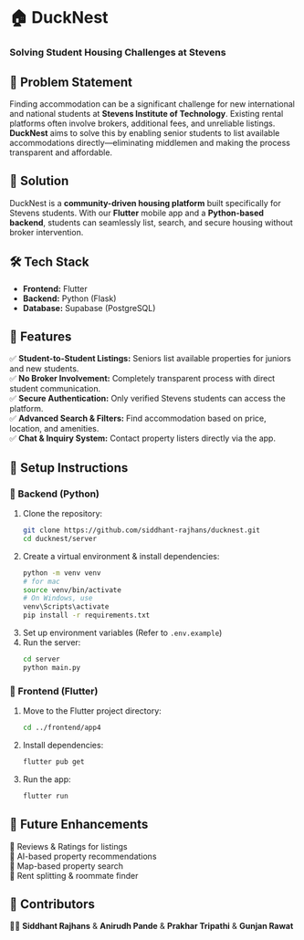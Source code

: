 # 🏠 DuckNest  

### Solving Student Housing Challenges at Stevens  

## 📌 Problem Statement  
Finding accommodation can be a significant challenge for new international and national students at **Stevens Institute of Technology**. Existing rental platforms often involve brokers, additional fees, and unreliable listings. **DuckNest** aims to solve this by enabling senior students to list available accommodations directly—eliminating middlemen and making the process transparent and affordable.  

## 🚀 Solution  
DuckNest is a **community-driven housing platform** built specifically for Stevens students. With our **Flutter** mobile app and a **Python-based backend**, students can seamlessly list, search, and secure housing without broker intervention.  

## 🛠️ Tech Stack  
- **Frontend:** Flutter  
- **Backend:** Python (Flask)  
- **Database:** Supabase (PostgreSQL)

## 🎯 Features  
✅ **Student-to-Student Listings:** Seniors list available properties for juniors and new students.  
✅ **No Broker Involvement:** Completely transparent process with direct student communication.  
✅ **Secure Authentication:** Only verified Stevens students can access the platform.  
✅ **Advanced Search & Filters:** Find accommodation based on price, location, and amenities.  
✅ **Chat & Inquiry System:** Contact property listers directly via the app.  

## 🔧 Setup Instructions  

### 📌 Backend (Python)  
1. Clone the repository:  
   ```bash
   git clone https://github.com/siddhant-rajhans/ducknest.git  
   cd ducknest/server 
   ```  
2. Create a virtual environment & install dependencies:  
   ```bash
   python -m venv venv  
   # for mac
   source venv/bin/activate  
   # On Windows, use 
   venv\Scripts\activate  
   pip install -r requirements.txt  
   ```  
3. Set up environment variables (Refer to `.env.example`)  
4. Run the server:  
   ```bash
   cd server
   python main.py  
   ```  

### 📌 Frontend (Flutter)  
1. Move to the Flutter project directory:  
   ```bash
   cd ../frontend/app4  
   ```  
2. Install dependencies:  
   ```bash
   flutter pub get  
   ```  
3. Run the app:  
   ```bash
   flutter run  
   ```  

## 📅 Future Enhancements  
🔹 Reviews & Ratings for listings  
🔹 AI-based property recommendations  
🔹 Map-based property search  
🔹 Rent splitting & roommate finder  

## 🤝 Contributors  
👨‍💻 **Siddhant Rajhans** & **Anirudh Pande** & **Prakhar Tripathi** & **Gunjan Rawat**
